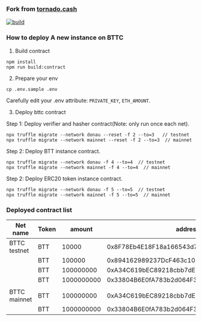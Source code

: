 ### Fork from [tornado.cash](https://github.com/tornadocash/tornado-core)
[![build](https://github.com/shieldingcash/shielding-core/actions/workflows/build.yml/badge.svg)](https://github.com/shieldingcash/shielding-core/actions/workflows/build.yml)

### How to deploy A new instance on BTTC

1. Build contract

```
npm install
npm run build:contract
```

2. Prepare your env 

```
cp .env.sample .env
```

Carefully edit your .env attribute: `PRIVATE_KEY`, `ETH_AMOUNT`.

3. Deploy bttc contract

Step 1: Deploy verifier and hasher contract(Note: only run once each net).

```
npx truffle migrate --network donau --reset -f 2 --to=3   // testnet
npx truffle migrate --network mainnet --reset -f 2 --to=3  // mainnet
```

Step 2: Deploy BTT instance contract.

```
npx truffle migrate --network donau -f 4 --to=4  // testnet
npx truffle migrate --network mainnet -f 4 --to=4  // mainnet
```

Step 2: Deploy ERC20 token instance contract.

```
npx truffle migrate --network donau -f 5 --to=5  // testnet
npx truffle migrate --network mainnet -f 5 --to=5  // mainnet
```

### Deployed contract list

| Net name | Token | amount | address |
|---------|--------|-------|---------|
| BTTC testnet | BTT | 10000 | 0x8F78Eb4E18F18a166543d7E6648AFa99e80934D0 |
|  | BTT | 100000 | 0x894162989237DcF463c108889f514Ef7a995dDF5 |
|  | BTT | 100000000 | 0xA34C619bEC89218cbb7dE9940190b3e3cD196d52 |
|  | BTT | 1000000000 | 0x33804B6E0fA783b2d064F30748F36124c2027549  |
| | | | |
| BTTC mainnet | BTT | 100000000 | 0xA34C619bEC89218cbb7dE9940190b3e3cD196d52 | 
|  | BTT | 1000000000 | 0x33804B6E0fA783b2d064F30748F36124c2027549 |





